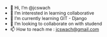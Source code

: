 - 👋 Hi, I’m @jcswach
- 👀 I’m interested in learning collaborative
- 🌱 I’m currently learning GIT - Django
- 💞️ I’m looking to collaborate on with studend
- 📫 How to reach me : jcswach@gmail.com

<!---
jcswach/jcswach is a ✨ special ✨ repository because its `README.md` (this file) appears on your GitHub profile.
You can click the Preview link to take a look at your changes.
--->
